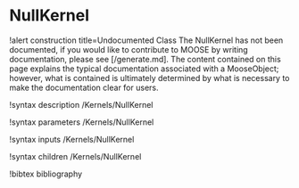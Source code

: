 <!-- MOOSE Documentation Stub: Remove this when content is added. -->

# NullKernel

!alert construction title=Undocumented Class
The NullKernel has not been documented, if you would like to contribute to MOOSE by
writing documentation, please see [/generate.md]. The content contained on this page explains
the typical documentation associated with a MooseObject; however, what is contained is ultimately
determined by what is necessary to make the documentation clear for users.

!syntax description /Kernels/NullKernel

!syntax parameters /Kernels/NullKernel

!syntax inputs /Kernels/NullKernel

!syntax children /Kernels/NullKernel

!bibtex bibliography
